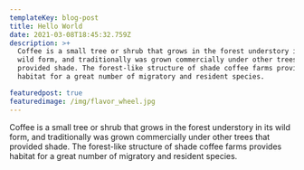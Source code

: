 ```yaml
---
templateKey: blog-post
title: Hello World
date: 2021-03-08T18:45:32.759Z
description: >+
  Coffee is a small tree or shrub that grows in the forest understory in its
  wild form, and traditionally was grown commercially under other trees that
  provided shade. The forest-like structure of shade coffee farms provides
  habitat for a great number of migratory and resident species.

featuredpost: true
featuredimage: /img/flavor_wheel.jpg
---
```

Coffee is a small tree or shrub that grows in the forest understory in its wild form, and traditionally was grown commercially under other trees that provided shade. The forest-like structure of shade coffee farms provides habitat for a great number of migratory and resident species.